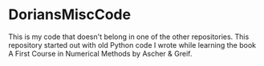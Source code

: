 # DoriansMiscCode
This is my code that doesn't belong in one of the other repositories. This repository started out with old Python code I wrote while learning
the book A First Course in Numerical Methods by Ascher & Greif.
